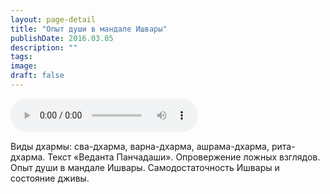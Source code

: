 ```yaml
---
layout: page-detail
title: "Опыт души в мандале Ишвары"
publishDate: 2016.03.05
description: ""
tags:
image:
draft: false
---
```


<audio title="2016.03.05 - Опыт души в мандале Ишвары.mp3" src="/upload/iblock/cd7/cd7071ab214bb54965f88a9a2dd749dc.mp3" controls=""></audio>

 Виды дхармы: сва-дхарма, варна-дхарма, ашрама-дхарма, рита-дхарма. Текст «Веданта Панчадаши». Опровержение ложных взглядов. Опыт души в мандале Ишвары. Самодостаточность Ишвары и состояние дживы. 

  
